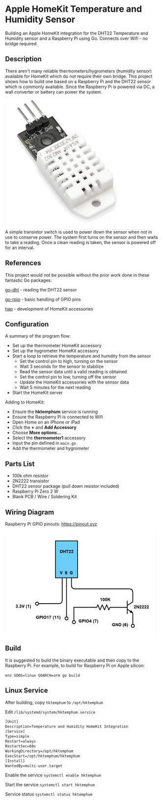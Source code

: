 # Apple HomeKit Temperature and Humidity Sensor
Building an Apple HomeKit integration for the DHT22 Temperature and Humidity sensor and a Raspberry Pi using Go. Connects over Wifi - no bridge required.

## Description
There aren't many reliable thermometers/hygrometers (humidity sensor) available for HomeKit which do not require their own bridge. This project shows how to build one based on a Raspberry Pi and the DHT22 sensor which is commonly available. Since the Raspberry Pi is powered via DC, a wall converter or battery can power the system.

![DHT22](DHT22.png?raw=true)

A simple transistor switch is used to power down the sensor when not in use to conserve power. The system first turns on the sensor and then waits to take a reading. Once a clean reading is taken, the sensor is powered off for an interval.

## References
This project would not be possible without the prior work done in these fantastic Go packages:

[go-dht](https://github.com/MichaelS11/go-dht) - reading the DHT22 sensor

[go-rpio](https://github.com/stianeikeland/go-rpio) - basic handling of GPIO pins

[hap](https://github.com/brutella/hap) - development of HomeKit accessories

## Configuration
A summary of the program flow:
- Set up the thermometer HomeKit accessory
- Set up the hygrometer HomeKit accessory
- Start a loop to retrieve the temperature and humdity from the sensor
    - Set the control pin to high, turning on the sensor
    - Wait 3 seconds for the sensor to stabilize
    - Read the sensor data until a valid reading is obtained 
    - Set the control pin to low, turning off the sensor
    - Update the HomeKit accessories with the sensor data
    - Wait 5 minutes for the next reading
- Start the HomeKit server

Adding to HomeKit:
- Ensure the **hktemphum** service is running
- Ensure the Raspberry Pi is connected to Wifi
- Open Home on an iPhone or iPad
- Click the **+** and **Add Accessory**
- Choose **More options...**
- Select the **thermometer1** accessory
- Input the pin defined in `main.go`
- Add the thermometer and hygrometer

## Parts List
- 100k ohm resistor
- 2N2222 transistor
- DHT22 sensor package (pull down resistor included)
- Raspberry Pi Zero 2 W
- Blank PCB / Wire / Soldering Kit

## Wiring Diagram
Raspberry Pi GPIO pinouts: https://pinout.xyz

![circuit diagram](hktemphum.png?raw=true)

## Build
It is suggested to build the binary executable and then copy to the Raspberry Pi. For example, to build for Raspberry Pi on Apple silicon:

`env GOOS=linux GOARCH=arm go build`

## Linux Service
After building, copy `hktemphum` to `/opt/hktemphum`

Edit `/lib/systemd/system/hktemphum.service`

```
[Unit]
Description=Temperature and Humidity HomeKit Integration
[Service]
Type=simple
Restart=always
RestartSec=60s
WorkingDirectory=/opt/hktemphum
ExecStart=/opt/hktemphum/hktemphum
[Install]
WantedBy=multi-user.target
```

Enable the service `systemctl enable hktemphum`

Start the service `systemctl start hktemphum`

Service status `systemctl status hktemphum`

